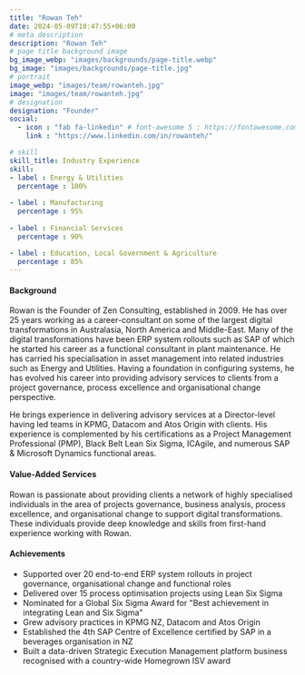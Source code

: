 ```yaml
---
title: "Rowan Teh"
date: 2024-05-09T10:47:55+06:00
# meta description
description: "Rowan Teh"
# page title background image
bg_image_webp: "images/backgrounds/page-title.webp"
bg_image: "images/backgrounds/page-title.jpg"
# portrait
image_webp: "images/team/rowanteh.jpg"
image: "images/team/rowanteh.jpg"
# designation
designation: "Founder"
social: 
  - icon : "fab fa-linkedin" # font-awesome 5 : https://fontawesome.com/icons/
    link : "https://www.linkedin.com/in/rowanteh/"

# skill
skill_title: Industry Experience
skill:
- label : Energy & Utilities
  percentage : 100%
  
- label : Manufacturing
  percentage : 95%
  
- label : Financial Services
  percentage : 90%

- label : Education, Local Government & Agriculture
  percentage : 85%
---
```


#### Background
Rowan is the Founder of Zen Consulting, established in 2009. He has over 25 years working as a career-consultant on some of the largest digital transformations in Australasia, North America and Middle-East. Many of the digital transformations have been ERP system rollouts such as SAP of which he started his career as a functional consultant in plant maintenance. He has carried his specialisation in asset management into related industries such as Energy and Utilities. Having a foundation in configuring systems, he has evolved his career into providing advisory services to clients from a project governance, process excellence and organisational change perspective.

He brings experience in delivering advisory services at a Director-level having led teams in KPMG, Datacom and Atos Origin with clients. His experience is complemented by his certifications as a Project Management Professional (PMP), Black Belt Lean Six Sigma, ICAgile, and numerous SAP & Microsoft Dynamics functional areas.

#### Value-Added Services
Rowan is passionate about providing clients a network of highly specialised individuals in the area of projects governance, business analysis, process excellence, and organisational change to support digital transformations. These individuals provide deep knowledge and skills from first-hand experience working with Rowan.

#### Achievements
* Supported over 20 end-to-end ERP system rollouts in project governance, organisational change and functional roles
* Delivered over 15 process optimisation projects using Lean Six Sigma
* Nominated for a Global Six Sigma Award for "Best achievement in integrating Lean and Six Sigma"
* Grew advisory practices in KPMG NZ, Datacom and Atos Origin
* Established the 4th SAP Centre of Excellence certified by SAP in a beverages organisation in NZ
* Built a data-driven Strategic Execution Management platform business recognised with a country-wide Homegrown ISV award